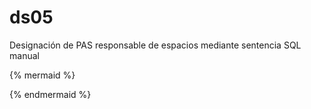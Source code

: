 # ds05

Designación de PAS responsable de espacios mediante sentencia SQL manual

{% mermaid %}

{% endmermaid %}